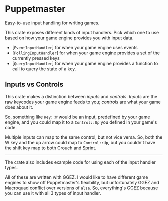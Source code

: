 # Puppetmaster

Easy-to-use input handling for writing games.

This crate exposes different kinds of input handlers. Pick which one to use based on how your game engine
provides you with input data.

- [`EventInputHandler`] for when your game engine uses events
- [`PollingInputHandler`] for when your game engine provides a set of the currently pressed keys
- [`QueryInputHandler`] for when your game engine provides a function to call to query the state of a key.

## Inputs vs Controls

This crate makes a distinction between *inputs* and *controls*. 
*Inputs* are the raw keycodes your game engine feeds to you; *controls* are what your game does about it.

So, something like `Key::W` would be an input, predefined by your game engine, 
and you could map it to a `Control::Up` you defined in your game's code.

Multiple inputs can map to the same control, but not vice versa. So, both the W key and the up arrow could
map to `Control::Up`, but you couldn't have the shift key map to both Crouch and Sprint.

---

The crate also includes example code for using each of the input handler types.

All of these are written with GGEZ. I would like to have different game engines to show off Puppetmaster's
flexibility, but unfortunately GGEZ and Macroquad conflict over versions of `alsa`. So, everything's
GGEZ because you can use it with all 3 types of input handler.
